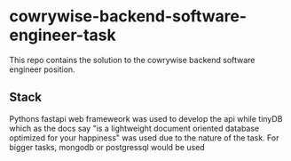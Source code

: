# cowrywise-backend-software-engineer-task

This repo contains the solution to the cowrywise backend software engineer position.

## Stack
Pythons fastapi web frameweork was used to develop the api while tinyDB which as the docs say "is a lightweight document oriented database optimized for your happiness" was used due to the nature of the task. For bigger tasks, mongodb or postgressql would be used
